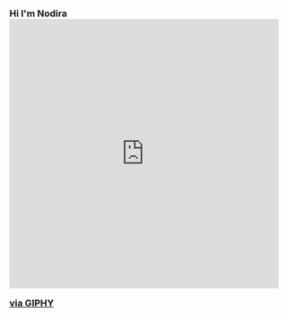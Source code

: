 ### Hi I'm Nodira <iframe src="https://giphy.com/embed/U3smyJhYEJiyrcw8CL" width="480" height="480" frameBorder="0" class="giphy-embed" allowFullScreen></iframe><p><a href="https://giphy.com/gifs/LINEFRIENDS-cute-baby-bt21-U3smyJhYEJiyrcw8CL">via GIPHY</a></p>
<!--
**NodiraNodira/NodiraNodira** is a ✨ _special_ ✨ repository because its `README.md` (this file) appears on your GitHub profile.

Here are some ideas to get you started:

- 🔭 I’m currently working on ...
- 🌱 I’m currently learning ...
- 👯 I’m looking to collaborate on ...
- 🤔 I’m looking for help with ...
- 💬 Ask me about ...
- 📫 How to reach me: ...
- 😄 Pronouns: ...
- ⚡ Fun fact: ...
-->
